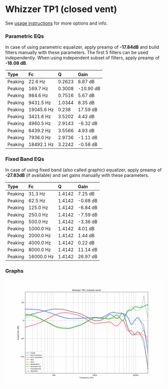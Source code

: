 # Whizzer TP1 (closed vent)
See [usage instructions](https://github.com/jaakkopasanen/AutoEq#usage) for more options and info.

### Parametric EQs
In case of using parametric equalizer, apply preamp of **-17.84dB** and build filters manually
with these parameters. The first 5 filters can be used independently.
When using independent subset of filters, apply preamp of **-18.08 dB**.

| Type    | Fc         |      Q | Gain      |
|:--------|:-----------|:-------|:----------|
| Peaking | 22.6 Hz    | 0.2623 | 8.87 dB   |
| Peaking | 169.7 Hz   | 0.3008 | -10.90 dB |
| Peaking | 984.6 Hz   | 0.7516 | 5.67 dB   |
| Peaking | 9431.5 Hz  | 1.0344 | 8.35 dB   |
| Peaking | 19045.6 Hz | 0.238  | 17.59 dB  |
| Peaking | 3421.6 Hz  | 3.5202 | 4.42 dB   |
| Peaking | 4960.5 Hz  | 2.9143 | -6.32 dB  |
| Peaking | 6439.2 Hz  | 3.5566 | 4.93 dB   |
| Peaking | 7936.0 Hz  | 2.9736 | -1.11 dB  |
| Peaking | 18492.1 Hz | 3.2242 | -0.58 dB  |

### Fixed Band EQs
In case of using fixed band (also called graphic) equalizer, apply preamp of **-27.83dB**
(if available) and set gains manually with these parameters.

| Type    | Fc         |      Q | Gain     |
|:--------|:-----------|:-------|:---------|
| Peaking | 31.3 Hz    | 1.4142 | 7.25 dB  |
| Peaking | 62.5 Hz    | 1.4142 | -0.68 dB |
| Peaking | 125.0 Hz   | 1.4142 | -6.84 dB |
| Peaking | 250.0 Hz   | 1.4142 | -7.59 dB |
| Peaking | 500.0 Hz   | 1.4142 | -3.36 dB |
| Peaking | 1000.0 Hz  | 1.4142 | 4.01 dB  |
| Peaking | 2000.0 Hz  | 1.4142 | 1.44 dB  |
| Peaking | 4000.0 Hz  | 1.4142 | 0.22 dB  |
| Peaking | 8000.0 Hz  | 1.4142 | 11.14 dB |
| Peaking | 16000.0 Hz | 1.4142 | 26.97 dB |

### Graphs
![](./Whizzer%20TP1%20(closed%20vent).png)